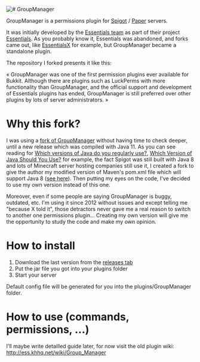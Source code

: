 ![# GroupManager](https://i.imgur.com/h1WW3ZE.png)

GroupManager is a permissions plugin for [Spigot](https://www.spigotmc.org) / [Paper](https://papermc.io) servers.

It was initially developed by the [Essentials team](https://github.com/orgs/essentials/people) as part of their project [Essentials](https://github.com/essentials/Essentials). As you probably know it, Essentials was abandoned, and forks came out, like [EssentialsX](https://github.com/EssentialsX/Essentials) for example, but GroupManager became a standalone plugin.

The repository I forked presents it like this:

« GroupManager was one of the first permission plugins ever available for Bukkit. Although there are plugins such as LuckPerms with more functionality than GroupManager, and the official support and development of Essentials plugins has ended, GroupManager is still preferred over other plugins by lots of server administrators. »

# Why this fork?

I was using a [fork of GroupManager](https://www.spigotmc.org/resources/groupmanager.38875/) without having time to check deeper, until a new release which was compiled with Java 11. As you can see reading for [Which versions of Java do you regularly use?](https://www.jetbrains.com/lp/devecosystem-2019/java/), [Which Version of Java Should You Use?](https://www.stackchief.com/blog/Which%20Version%20of%20Java%20Should%20You%20Use%3F) for example, the fact Spigot was still built with Java 8 and lots of Minecraft server hosting companies still use it, I created a fork to give the author my modified version of Maven's pom.xml file which will support Java 8 ([see here](https://www.spigotmc.org/threads/groupmanager.230254/page-5#post-3632641)). Then putting my eyes on the code, I've decided to use my own version instead of this one.

Moreover, even if some people are saying GroupManager is buggy, outdated, etc. I'm using it since 2012 without issues and except telling me "because X told it", those detractors never gave me a real reason to switch to another one permissions plugin... Creating my own version will give me the opportunity to study the code and make my own opinion.

# How to install

1. Download the last version from the [releases tab](https://github.com/arboriginal/GroupManager/releases)
2. Put the jar file you got into your plugins folder
3. Start your server

Default config file will be generated for you into the plugins/GroupManager folder.

# How to use (commands, permissions, ...)

I'll maybe write detailled guide later, for now visit the old plugin wiki: http://ess.khhq.net/wiki/Group_Manager
